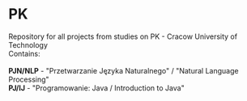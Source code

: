 # PK
Repository for all projects from studies on PK - Cracow University of Technology<br />
Contains:<br />
<br />
<b>PJN/NLP</b> - "Przetwarzanie Języka Naturalnego" / "Natural Language Processing"<br />
<b>PJ/IJ</b> - "Programowanie: Java / Introduction to Java"<br />
